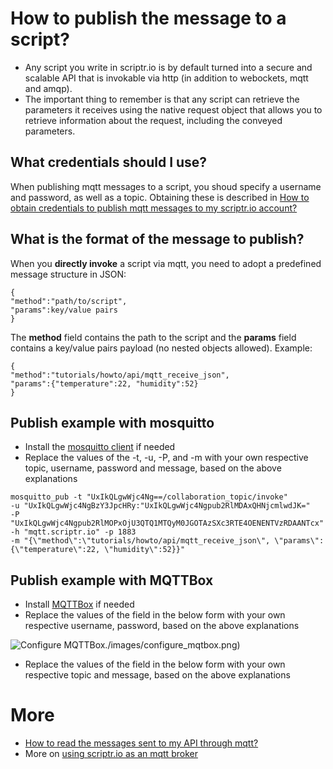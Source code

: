 
# How to publish the message to a script? ##

- Any script you write in scriptr.io is by default turned into a secure and scalable API that is invokable via http (in addition to webockets, mqtt and amqp).
- The important thing to remember is that any script can retrieve the parameters it receives using the native request object that allows you to retrieve information about the request, including the conveyed parameters.

## What credentials should I use? ##

When publishing mqtt messages to a script, you shoud specify a username and password, as well as a topic. 
Obtaining these is described in [How to obtain credentials to publish mqtt messages to my scriptr.io account?](../mqtt/obtain_credentials.md)

## What is the format of the message to publish?

When you **directly invoke** a script via mqtt, you need to adopt a predefined message structure in JSON:
```
{
"method":"path/to/script",
"params":key/value pairs
}
```
The **method** field contains the path to the script and the **params** field contains a key/value pairs payload (no nested objects allowed). Example:
```
{
"method":"tutorials/howto/api/mqtt_receive_json",
"params":{"temperature":22, "humidity":52}
}
```

## Publish example with mosquitto ##

- Install the [mosquitto client](http://mosquitto.org/download/) if needed
- Replace the values of the -t, -u, -P, and -m with your own respective topic, username, password and message, based on the above explanations

```
mosquitto_pub -t "UxIkQLgwWjc4Ng==/collaboration_topic/invoke" 
-u "UxIkQLgwWjc4NgBzY3JpcHRy:"UxIkQLgwWjc4Ngpub2RlMDAxQHNjcmlwdJK=" 
-P "UxIkQLgwWjc4Ngpub2RlMOPxOjU3QTQ1MTQyM0JGOTAzSXc3RTE4OENENTVzRDAANTcx" 
-h "mqtt.scriptr.io" -p 1883 
-m "{\"method\":\"tutorials/howto/api/mqtt_receive_json\", \"params\":{\"temperature\":22, \"humidity\":52}}"
```

## Publish example with MQTTBox ##

- Install [MQTTBox](http://workswithweb.com/html/mqttbox/downloads.html) if needed
- Replace the values of the field in the below form with your own respective username, password, based on the above explanations

![Configure MQTTBox]()./images/configure_mqtbox.png)

- Replace the values of the field in the below form with your own respective topic and message, based on the above explanations


# More

- [How to read the messages sent to my API through mqtt?](./read_mqtt_messages.md)
- More on [using scriptr.io as an mqtt broker](https://www.scriptr.io/documentation#documentation-communicating-over-mqttScriptr.ioMQTTBroker)


